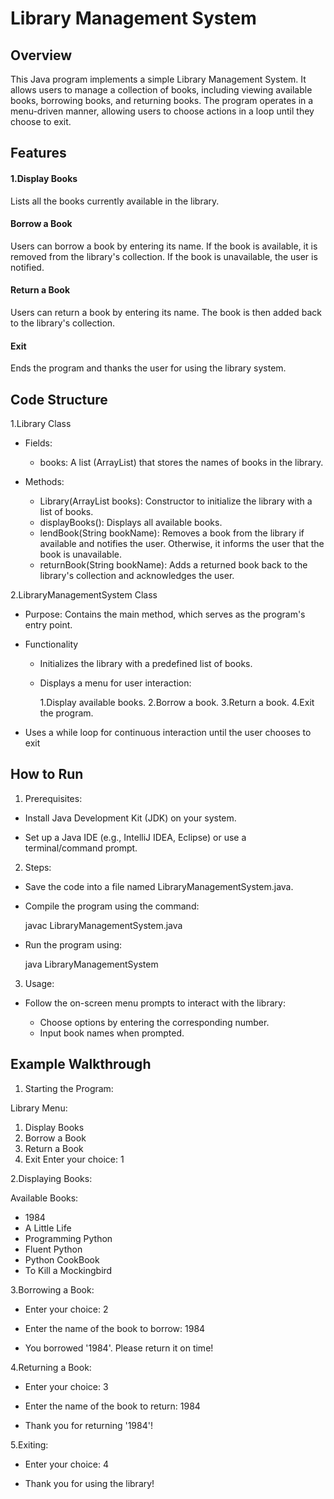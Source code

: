 
# Library Management System 
## Overview
This Java program implements a simple Library Management System. It allows users to manage a collection of books, including viewing available books, borrowing books, and returning books. The program operates in a menu-driven manner, allowing users to choose actions in a loop until they choose to exit.


## Features
#### 1.Display Books
Lists all the books currently available in the library.

#### Borrow a Book

Users can borrow a book by entering its name. If the book is available, it is removed from the library's collection. If the book is unavailable, the user is notified.

#### Return a Book
Users can return a book by entering its name. The book is then added back to the library's collection.

#### Exit
Ends the program and thanks the user for using the library system.

## Code Structure

1.Library Class

- Fields:

   - books: A list (ArrayList<String>) that stores the names of books in the library.

- Methods:

   - Library(ArrayList<String> books): Constructor to initialize the library with a list of books.
   - displayBooks(): Displays all available books.
   - lendBook(String bookName): Removes a book from the library if available and notifies the user. Otherwise, it informs the user that the book is unavailable.
   - returnBook(String bookName): Adds a returned book back to the library's collection and acknowledges the user.

2.LibraryManagementSystem Class

- Purpose: Contains the main method, which serves as the program's entry point.
- Functionality

   - Initializes the library with a predefined list of books.
   - Displays a menu for user interaction:

      1.Display available books.
      2.Borrow a book.
      3.Return a book.
      4.Exit the program.
- Uses a while loop for continuous interaction until the user chooses to exit    

## How to Run

1. Prerequisites:
  - Install Java Development Kit (JDK) on your system.

  - Set up a Java IDE (e.g., IntelliJ IDEA, Eclipse) or use a terminal/command prompt.
2. Steps:
  - Save the code into a file named LibraryManagementSystem.java.
  - Compile the program using the command:

    javac LibraryManagementSystem.java
  - Run the program using:

    java LibraryManagementSystem
3. Usage:
  - Follow the on-screen menu prompts to interact with the library:
     
     - Choose options by entering the corresponding number.
     - Input book names when prompted.

## Example Walkthrough

1. Starting the Program:
   
  Library Menu:
  1. Display Books
  2. Borrow a Book
  3. Return a Book
  4. Exit
  Enter your choice: 1

2.Displaying Books:
  
  Available Books:
- 1984
- A Little Life
- Programming Python
- Fluent Python
- Python CookBook
- To Kill a Mockingbird

3.Borrowing a Book:

- Enter your choice: 2

- Enter the name of the book to borrow: 1984

- You borrowed '1984'. Please return it on time!

4.Returning a Book:

- Enter your choice: 3

- Enter the name of the book to return: 1984

- Thank you for returning '1984'!

5.Exiting:

- Enter your choice: 4

- Thank you for using the library!
